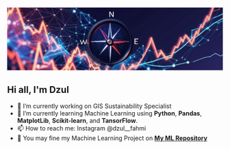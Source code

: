 
![AlamProgram](img\image.jpg)

## Hi all, I'm Dzul 

<!--
**AlamProgram/AlamProgram** is a ✨ _special_ ✨ repository because its `README.md` (this file) appears on your GitHub profile.

Here are some ideas to get you started:

- 🔭 I’m currently working on ...
- 🌱 I’m currently learning ...
- 👯 I’m looking to collaborate on ...
- 🤔 I’m looking for help with ...
- 💬 Ask me about ...
- 📫 How to reach me: ...
- 😄 Pronouns: ...
- ⚡ Fun fact: ...
-->

- 🔭 I’m currently working on GIS Sustainability Specialist
- 🌱 I’m currently learning Machine Learning using **Python**, **Pandas**, **MatplotLib**, **Scikit-learn**, and  **TansorFlow**.
- 📫 How to reach me: Instagram @dzul__fahmi
- 🥗 You may fine my Machine Learning Project on [**My ML Repository**]()
